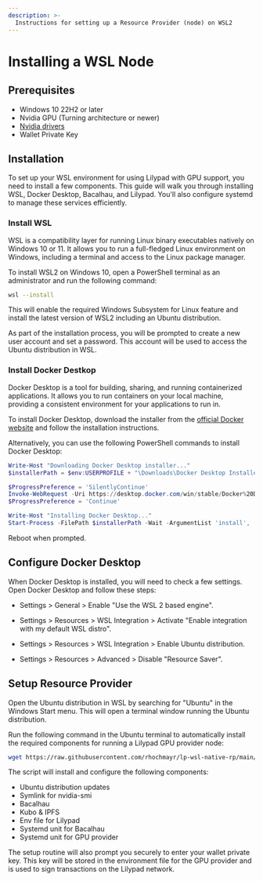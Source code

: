 ```yaml
---
description: >-
  Instructions for setting up a Resource Provider (node) on WSL2
---
```


# Installing a WSL Node

## Prerequisites

* Windows 10 22H2 or later
* Nvidia GPU (Turning architecture or newer)
* [Nvidia drivers](https://www.nvidia.com/en-us/drivers/)
* Wallet Private Key

## Installation

To set up your WSL environment for using Lilypad with GPU support, you need to install a few components. This guide will walk you through installing WSL, Docker Desktop, Bacalhau, and Lilypad. You'll also configure systemd to manage these services efficiently.

### Install WSL

WSL is a compatibility layer for running Linux binary executables natively on Windows 10 or 11. It allows you to run a full-fledged Linux environment on Windows, including a terminal and access to the Linux package manager.

To install WSL2 on Windows 10, open a PowerShell terminal as an administrator and run the following command:

```bash
wsl --install
```

This will enable the required Windows Subsystem for Linux feature and install the latest version of WSL2 including an Ubuntu distribution.

As part of the installation process, you will be prompted to create a new user account and set a password. This account will be used to access the Ubuntu distribution in WSL.

### Install Docker Destkop

Docker Desktop is a tool for building, sharing, and running containerized applications. It allows you to run containers on your local machine, providing a consistent environment for your applications to run in.

To install Docker Desktop, download the installer from the [official Docker website](https://www.docker.com/products/docker-desktop) and follow the installation instructions.

Alternatively, you can use the following PowerShell commands to install Docker Desktop:

```powershell
Write-Host "Downloading Docker Desktop installer..."
$installerPath = $env:USERPROFILE + "\Downloads\Docker Desktop Installer.exe"

$ProgressPreference = 'SilentlyContinue'
Invoke-WebRequest -Uri https://desktop.docker.com/win/stable/Docker%20Desktop%20Installer.exe -OutFile $installerPath
$ProgressPreference = 'Continue'

Write-Host "Installing Docker Desktop..."
Start-Process -FilePath $installerPath -Wait -ArgumentList 'install', '--accept-license', '--backend=wsl-2'
```

Reboot when prompted.

## Configure Docker Desktop

When Docker Desktop is installed, you will need to check a few settings. Open Docker Desktop and follow these steps:

 - Settings > General > Enable "Use the WSL 2 based engine".

 - Settings > Resources > WSL Integration > Activate "Enable integration with my default WSL distro".

 - Settings > Resources > WSL Integration > Enable Ubuntu distribution.

 - Settings > Resources > Advanced > Disable "Resource Saver".

## Setup Resource Provider

Open the Ubuntu distribution in WSL by searching for "Ubuntu" in the Windows Start menu. This will open a terminal window running the Ubuntu distribution. 

Run the following command in the Ubuntu terminal to automatically install the required components for running a Lilypad GPU provider node:

```bash
wget https://raw.githubusercontent.com/rhochmayr/lp-wsl-native-rp/main/setup-node.sh && chmod +x setup-node.sh && ./setup-node.sh
```

The script will install and configure the following components:

 - Ubuntu distribution updates
 - Symlink for nvidia-smi
 - Bacalhau
 - Kubo & IPFS
 - Env file for Lilypad
 - Systemd unit for Bacalhau
 - Systemd unit for GPU provider

 The setup routine will also prompt you securely to enter your wallet private key. This key will be stored in the environment file for the GPU provider and is used to sign transactions on the Lilypad network.